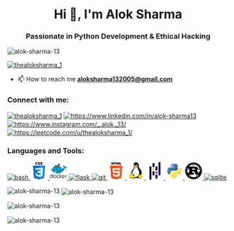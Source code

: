 <h1 align="center">Hi 👋, I'm Alok Sharma</h1>
<h3 align="center">Passionate in Python Development & Ethical Hacking</h3>

<p align="left"> <img src="https://komarev.com/ghpvc/?username=alok-sharma-13&label=Profile%20views&color=0e75b6&style=flat" alt="alok-sharma-13" /> </p>

<p align="left"> <a href="https://twitter.com/thealoksharma_1" target="blank"><img src="https://img.shields.io/twitter/follow/thealoksharma_1?logo=twitter&style=for-the-badge" alt="thealoksharma_1" /></a> </p>

- 📫 How to reach me **aloksharma132005@gmail.com**

<h3 align="left">Connect with me:</h3>
<p align="left">
<a href="https://twitter.com/thealoksharma_1" target="blank"><img align="center" src="https://raw.githubusercontent.com/rahuldkjain/github-profile-readme-generator/master/src/images/icons/Social/twitter.svg" alt="thealoksharma_1" height="30" width="40" /></a>
<a href="https://linkedin.com/in/https://www.linkedin.com/in/alok-sharma13" target="blank"><img align="center" src="https://raw.githubusercontent.com/rahuldkjain/github-profile-readme-generator/master/src/images/icons/Social/linked-in-alt.svg" alt="https://www.linkedin.com/in/alok-sharma13" height="30" width="40" /></a>
<a href="https://instagram.com/https://www.instagram.com/_.alok._13/" target="blank"><img align="center" src="https://raw.githubusercontent.com/rahuldkjain/github-profile-readme-generator/master/src/images/icons/Social/instagram.svg" alt="https://www.instagram.com/_.alok._13/" height="30" width="40" /></a>
<a href="https://www.leetcode.com/https://leetcode.com/u/thealoksharma_1/" target="blank"><img align="center" src="https://raw.githubusercontent.com/rahuldkjain/github-profile-readme-generator/master/src/images/icons/Social/leet-code.svg" alt="https://leetcode.com/u/thealoksharma_1/" height="30" width="40" /></a>
</p>

<h3 align="left">Languages and Tools:</h3>
<p align="left"> <a href="https://www.gnu.org/software/bash/" target="_blank" rel="noreferrer"> <img src="https://www.vectorlogo.zone/logos/gnu_bash/gnu_bash-icon.svg" alt="bash" width="40" height="40"/> </a> <a href="https://www.w3schools.com/css/" target="_blank" rel="noreferrer"> <img src="https://raw.githubusercontent.com/devicons/devicon/master/icons/css3/css3-original-wordmark.svg" alt="css3" width="40" height="40"/> </a> <a href="https://www.docker.com/" target="_blank" rel="noreferrer"> <img src="https://raw.githubusercontent.com/devicons/devicon/master/icons/docker/docker-original-wordmark.svg" alt="docker" width="40" height="40"/> </a> <a href="https://flask.palletsprojects.com/" target="_blank" rel="noreferrer"> <img src="https://www.vectorlogo.zone/logos/pocoo_flask/pocoo_flask-icon.svg" alt="flask" width="40" height="40"/> </a> <a href="https://git-scm.com/" target="_blank" rel="noreferrer"> <img src="https://www.vectorlogo.zone/logos/git-scm/git-scm-icon.svg" alt="git" width="40" height="40"/> </a> <a href="https://www.w3.org/html/" target="_blank" rel="noreferrer"> <img src="https://raw.githubusercontent.com/devicons/devicon/master/icons/html5/html5-original-wordmark.svg" alt="html5" width="40" height="40"/> </a> <a href="https://www.linux.org/" target="_blank" rel="noreferrer"> <img src="https://raw.githubusercontent.com/devicons/devicon/master/icons/linux/linux-original.svg" alt="linux" width="40" height="40"/> </a> <a href="https://pandas.pydata.org/" target="_blank" rel="noreferrer"> <img src="https://raw.githubusercontent.com/devicons/devicon/2ae2a900d2f041da66e950e4d48052658d850630/icons/pandas/pandas-original.svg" alt="pandas" width="40" height="40"/> </a> <a href="https://www.python.org" target="_blank" rel="noreferrer"> <img src="https://raw.githubusercontent.com/devicons/devicon/master/icons/python/python-original.svg" alt="python" width="40" height="40"/> </a> <a href="https://www.rust-lang.org" target="_blank" rel="noreferrer"> <img src="https://raw.githubusercontent.com/devicons/devicon/master/icons/rust/rust-plain.svg" alt="rust" width="40" height="40"/> </a> <a href="https://www.sqlite.org/" target="_blank" rel="noreferrer"> <img src="https://www.vectorlogo.zone/logos/sqlite/sqlite-icon.svg" alt="sqlite" width="40" height="40"/> </a> </p>

<p><img align="left" src="https://github-readme-stats.vercel.app/api/top-langs?username=alok-sharma-13&show_icons=true&locale=en&layout=compact" alt="alok-sharma-13" /></p>

<p>&nbsp;<img align="center" src="https://github-readme-stats.vercel.app/api?username=alok-sharma-13&show_icons=true&locale=en" alt="alok-sharma-13" /></p>

<p><img align="center" src="https://github-readme-streak-stats.herokuapp.com/?user=alok-sharma-13&" alt="alok-sharma-13" /></p>
<p><img align="center" src="https://github.com/Alok-Sharma-13/Alok-Sharma-13/blob/main/giph.gif&" alt="alok-sharma-13" /></p>
